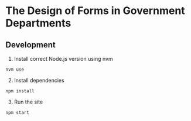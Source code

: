 # The Design of Forms in Government Departments

## Development

1. Install correct Node.js version using nvm

```
nvm use
```

2. Install dependencies

```
npm install
```

3. Run the site

```
npm start
```
